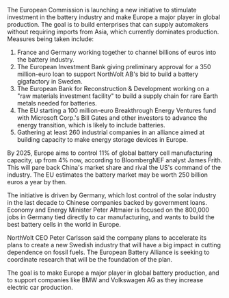 The European Commission is launching a new initiative to stimulate investment in the battery industry and make Europe a major player in global production. The goal is to build enterprises that can supply automakers without requiring imports from Asia, which currently dominates production. Measures being taken include:

1. France and Germany working together to channel billions of euros into the battery industry.
2. The European Investment Bank giving preliminary approval for a 350 million-euro loan to support NorthVolt AB's bid to build a battery gigafactory in Sweden.
3. The European Bank for Reconstruction & Development working on a "raw materials investment facility" to build a supply chain for rare Earth metals needed for batteries.
4. The EU starting a 100 million-euro Breakthrough Energy Ventures fund with Microsoft Corp.'s Bill Gates and other investors to advance the energy transition, which is likely to include batteries.
5. Gathering at least 260 industrial companies in an alliance aimed at building capacity to make energy storage devices in Europe.

By 2025, Europe aims to control 11% of global battery cell manufacturing capacity, up from 4% now, according to BloombergNEF analyst James Frith. This will pare back China's market share and rival the US's command of the industry. The EU estimates the battery market may be worth 250 billion euros a year by then.

The initiative is driven by Germany, which lost control of the solar industry in the last decade to Chinese companies backed by government loans. Economy and Energy Minister Peter Altmaier is focused on the 800,000 jobs in Germany tied directly to car manufacturing, and wants to build the best battery cells in the world in Europe.

NorthVolt CEO Peter Carlsson said the company plans to accelerate its plans to create a new Swedish industry that will have a big impact in cutting dependence on fossil fuels. The European Battery Alliance is seeking to coordinate research that will be the foundation of the plan.

The goal is to make Europe a major player in global battery production, and to support companies like BMW and Volkswagen AG as they increase electric car production.